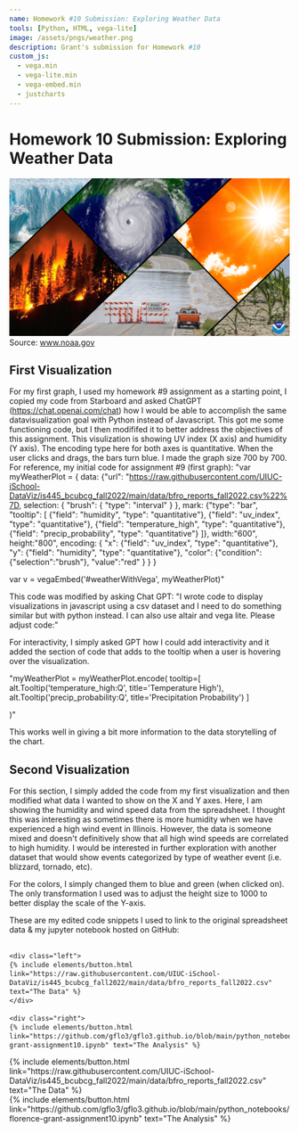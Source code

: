 ```yaml
---
name: Homework #10 Submission: Exploring Weather Data
tools: [Python, HTML, vega-lite]
image: /assets/pngs/weather.png
description: Grant's submission for Homework #10
custom_js:
  - vega.min
  - vega-lite.min
  - vega-embed.min
  - justcharts
---
```


# Homework 10 Submission: Exploring Weather Data

![Weather Exploration](/assets/pngs/weather.png) 
Source: www.noaa.gov

## First Visualization 

<vegachart schema-url="{{ gflo3.github.io }}/assets/json/myWeatherPlot.json" style="width: 100%"></vegachart>

For my first graph, I used my homework #9 assignment as a starting point, I copied my code from Starboard and asked ChatGPT (https://chat.openai.com/chat) how I would be able to accomplish the same datavisualization goal with Python instead of Javascript.
This got me some functioning code, but I then modififed it to better address the objectives of this assignment. This visulization is showing UV index (X axis) and humidity (Y axis). The encoding type here for both axes is quantitative. When the user clicks and drags, the bars turn blue. I made the graph size 700 by 700.
For reference, my initial code for assignment #9 (first graph):
"var myWeatherPlot = {
data: {"url": "https://raw.githubusercontent.com/UIUC-iSchool-DataViz/is445_bcubcg_fall2022/main/data/bfro_reports_fall2022.csv%22%7D, selection: { "brush": { "type": "interval" } }, mark: {"type": "bar", "tooltip": [ {"field": "humidity", "type": "quantitative"}, {"field": "uv_index", "type": "quantitative"}, {"field": "temperature_high", "type": "quantitative"}, {"field": "precip_probability", "type": "quantitative"} ]}, width:"600", height:"800", encoding: { "x": {"field": "uv_index", "type": "quantitative"}, "y": {"field": "humidity", "type": "quantitative"}, "color": {"condition": {"selection":"brush"}, "value":"red" } }
}

var v = vegaEmbed('#weatherWithVega', myWeatherPlot)"

This code was modified by asking Chat GPT: "I wrote code to display visualizations in javascript using a csv dataset and I need to do something similar but with python instead. I can also use altair and vega lite. Please adjust code:"

For interactivity, I simply asked GPT how I could add interactivity and it added the section of code that adds to the tooltip when a user is hovering over the visualization.

"myWeatherPlot = myWeatherPlot.encode(
tooltip=[ alt.Tooltip('temperature_high:Q', title='Temperature High'), alt.Tooltip('precip_probability:Q', title='Precipitation Probability') ]

)"

This works well in giving a bit more information to the data storytelling of the chart.

## Second Visualization 
<vegachart schema-url="{{ gflo3.github.io }}/assets/json/myWeatherPlot2.json" style="width: 100%"></vegachart>

For this section, I simply added the code from my first visualization and then modified what data I wanted to show on the X and Y axes. Here, I am showing the humidity and wind speed data from the spreadsheet. I thought this was interesting as sometimes there is more humidity when we have experienced a high wind event in Illinois. However, the data is someone mixed and doesn't definitively show that all high wind speeds are correlated to high humidity. I would be interested in further exploration with another dataset that would show events categorized by type of weather event (i.e. blizzard, tornado, etc).

For the colors, I simply changed them to blue and green (when clicked on). The only transformation I used was to adjust the height size to 1000 to better display the scale of the Y-axis.

These are my edited code snippets I used to link to the original spreadsheet data & my jupyter notebook hosted on GitHub:

```

<div class="left">
{% include elements/button.html link="https://raw.githubusercontent.com/UIUC-iSchool-DataViz/is445_bcubcg_fall2022/main/data/bfro_reports_fall2022.csv" text="The Data" %}
</div>

<div class="right">
{% include elements/button.html link="https://github.com/gflo3/gflo3.github.io/blob/main/python_notebooks/florence-grant-assignment10.ipynb" text="The Analysis" %}
```

<!-- these are written in a combo of html and liquid --> 

<div class="left">
{% include elements/button.html link="https://raw.githubusercontent.com/UIUC-iSchool-DataViz/is445_bcubcg_fall2022/main/data/bfro_reports_fall2022.csv" text="The Data" %}
</div>

<div class="right">
{% include elements/button.html link="https://github.com/gflo3/gflo3.github.io/blob/main/python_notebooks/florence-grant-assignment10.ipynb" text="The Analysis" %}
</div>
